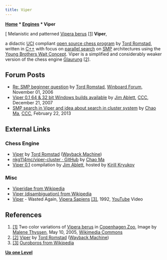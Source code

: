 ```yaml
---
title: Viper
---
```

**[Home](Home "Home") \* [Engines](Engines "Engines") \* Viper**



[ Melanistic and patterned [Vipera berus](https://en.wikipedia.org/wiki/Vipera_berus) <a id="cite-note-1" href="#cite-ref-1">[1]</a>
**Viper**,  

a didactic [UCI](UCI "UCI") compliant [open source chess program](Category:Open_Source "Category:Open Source") by [Tord Romstad](Tord_Romstad "Tord Romstad"), written in [C++](Cpp "Cpp") with focus on [parallel search](Parallel_Search "Parallel Search") on [SMP](SMP "SMP") architectures using the [Young Brothers Wait Concept](Young_Brothers_Wait_Concept "Young Brothers Wait Concept"). Viper is a simplified and considerably weaker version of the chess engine [Glaurung](Glaurung "Glaurung") <a id="cite-note-2" href="#cite-ref-2">[2]</a>. 



## Forum Posts


* [Re: SMP beginner question](http://www.open-aurec.com/wbforum/viewtopic.php?f=4&t=5820&p=28224#p28224) by [Tord Romstad](Tord_Romstad "Tord Romstad"), [Winboard Forum](Computer_Chess_Forums "Computer Chess Forums"), November 01, 2006
* [Viper 0.1 64 & 32 bit Windows builds available](http://www.talkchess.com/forum/viewtopic.php?t=18487) by [Jim Ablett](Jim_Ablett "Jim Ablett"), [CCC](CCC "CCC"), December 21, 2007
* [SMP search in Viper and idea about search in cluster system](http://www.talkchess.com/forum/viewtopic.php?t=47298) by [Chao Ma](Chao_Ma "Chao Ma"), [CCC](CCC "CCC"), February 22, 2013


## External Links


### Chess Engine


* [Viper](https://web.archive.org/web/20150404054609/http://www.glaurungchess.com/viper/) by [Tord Romstad](Tord_Romstad "Tord Romstad") ([Wayback Machine](https://en.wikipedia.org/wiki/Wayback_Machine))
* [nkg114mc/viper-cluster · GitHub](https://github.com/nkg114mc/viper-cluster) by [Chao Ma](Chao_Ma "Chao Ma")
* [Viper 0.1](http://kirr.homeunix.org/chess/engines/Jim%20Ablett/VIPER/) compilation by [Jim Ablett](Jim_Ablett "Jim Ablett"), hosted by [Kirill Kryukov](Kirill_Kryukov "Kirill Kryukov")


### Misc


* [Viperidae from Wikipedia](https://en.wikipedia.org/wiki/Viperidae)
* [Viper (disambiguation) from Wikipedia](https://en.wikipedia.org/wiki/Viper_%28disambiguation%29)
* [Viper](https://en.wikipedia.org/wiki/Viper_(band)) - Wasted Again, [Vipera Sapiens](https://en.wikipedia.org/wiki/Vipera_Sapiens) <a id="cite-note-3" href="#cite-ref-3">[3]</a>, 1992, [YouTube](https://en.wikipedia.org/wiki/YouTube) Video


 
## References


1. <a id="cite-ref-1" href="#cite-note-1">[1]</a> Two color variations of [Vipera berus](https://en.wikipedia.org/wiki/Vipera_berus) in [Copenhagen Zoo](https://en.wikipedia.org/wiki/Copenhagen_Zoo), Image by [Malene Thyssen](https://commons.wikimedia.org/wiki/User:Malene), May 10, 2005, [Wikimedia Commons](https://en.wikipedia.org/wiki/Wikimedia_Commons)
2. <a id="cite-ref-2" href="#cite-note-2">[2]</a> [Viper](https://web.archive.org/web/20150404054609/http://www.glaurungchess.com/viper/) by [Tord Romstad](Tord_Romstad "Tord Romstad") ([Wayback Machine](https://en.wikipedia.org/wiki/Wayback_Machine))
3. <a id="cite-ref-3" href="#cite-note-3">[3]</a> [Ouroboros from Wikipedia](https://en.wikipedia.org/wiki/Ouroboros)

**[Up one Level](Engines "Engines")**







 
